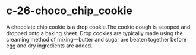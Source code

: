 # c-26-choco_chip_cookie
A chocolate chip cookie is a drop cookie.The cookie dough is scooped and dropped onto a baking sheet. Drop cookies are typically made using the creaming method of mixing—butter and sugar are beaten together before egg and dry ingredients are added.